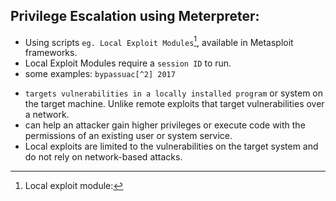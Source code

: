 ## Privilege Escalation using Meterpreter:
- Using scripts `eg. Local Exploit Modules`[^1], available in Metasploit frameworks.
- Local Exploit Modules require a `session ID` to run.
- some examples: `bypassuac[^2] 2017`






 
[^1]:Local exploit module:
- `targets vulnerabilities in a locally installed program` or system on the target machine. Unlike remote exploits that target vulnerabilities over a network.
- can help an attacker gain higher privileges or execute code with the permissions of an existing user or system service.
- Local exploits are limited to the vulnerabilities on the target system and do not rely on network-based attacks.

[^2]: User Account Control, use to elevate the privilege on target system.
